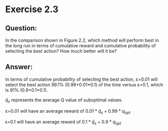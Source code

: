 # Exercise 2.3

## Question:
In the comparison shown in Figure 2.2, which method will perform best in the long run in
terms of cumulative reward and cumulative probability of selecting the best action? How much better will it be?

## Answer:
In terms of cumulative probability of selecting the best action, ε=0.01 will select the best action 99.1% (0.99+0.01\*0.1) of the time versus ε=0.1, which is 91% (0.9+0.1\*0.1).

$\bar{q}_ s$ represents the average Q value of suboptimal values.

ε=0.01 will have an average reward of $0.01 * \bar{q}_ s + 0.99 * q_ {opt}$

ϵ=0.1 will have an average reward of $0.1 * \bar{q}_ s + 0.9 * q_ {opt}$